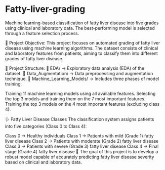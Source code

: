 # Fatty-liver-grading
Machine learning-based classification of fatty liver disease into five grades using clinical and laboratory data. The best-performing model is selected through a feature selection process.

🔹 Project Objective:
This project focuses on automated grading of fatty liver disease using machine learning algorithms. The dataset consists of clinical and laboratory features from patients, aiming to classify them into different grades of fatty liver disease.

📂 Project Structure:
🔹 EDA/ → Exploratory data analysis (EDA) of the dataset.
🔹 Data_Augmentation/ → Data preprocessing and augmentation technique.
🔹 Machine_Learning_Models/ → Includes three phases of model training:

Training 11 machine learning models using all available features.
Selecting the top 3 models and training them on the 7 most important features.
Training the top 3 models on the 4 most important features (excluding class 4).

🩺 Fatty Liver Disease Classes
The classification system assigns patients into five categories (Class 0 to Class 4):

Class 0 → Healthy individuals
Class 1 → Patients with mild (Grade 1) fatty liver disease
Class 2 → Patients with moderate (Grade 2) fatty liver disease
Class 3 → Patients with severe (Grade 3) fatty liver disease
Class 4 → Final stage (Grade 4) fatty liver disease
🚀 The goal of this project is to develop a robust model capable of accurately predicting fatty liver disease severity based on clinical and laboratory data.
